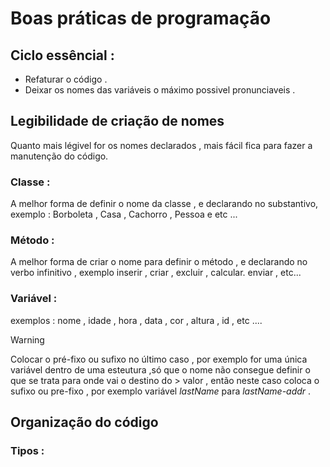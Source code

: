 # Boas práticas de programação 

## Ciclo essêncial : 

* Refaturar o código .
* Deixar os nomes das variáveis o máximo possivel pronunciaveis .



## Legibilidade de criação de nomes

<p> Quanto mais légivel for os nomes declarados , mais fácil fica para fazer a manutenção do código. </p>

### Classe :
 
<p> A melhor forma de definir o nome da classe , e declarando no substantivo, exemplo : Borboleta , Casa , Cachorro , Pessoa e etc ... </p>

### Método :

<p> A melhor forma de criar o nome para definir o método , e declarando no verbo infinitivo , exemplo  inserir , criar , excluir , calcular. enviar , etc... </p>

### Variável : 

<p> exemplos : nome , idade , hora , data , cor , altura , id , etc .... </p>

> [!Warning] 
> Colocar o pré-fixo ou sufixo no último caso ,
> por exemplo for uma única variável dentro 
> de uma esteutura ,só que o nome não consegue
> definir o que se trata para onde vai o destino do > valor , então neste caso coloca o sufixo ou 
> pre-fixo , por exemplo variável _lastName_ para
> _lastName-addr_ .


## Organização do código

### Tipos  :